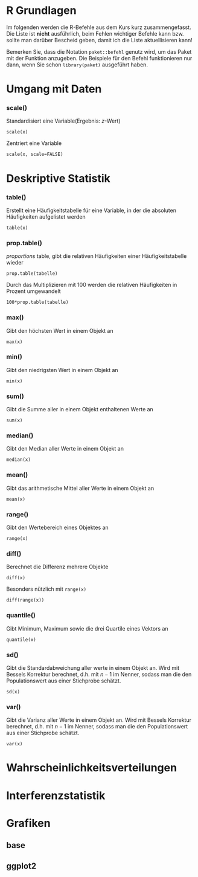 # R Grundlagen

Im folgenden werden die R-Befehle aus dem Kurs kurz zusammengefasst. Die Liste ist **nicht** ausführlich, beim Fehlen wichtiger Befehle kann bzw. sollte man darüber Bescheid geben, damit ich die Liste aktuellisieren kann! 

Bemerken Sie, dass die Notation `paket::befehl` genutz wird, um das Paket mit der Funktion anzugeben. Die Beispiele für den Befehl funktionieren nur dann, wenn Sie schon `library(paket)` ausgeführt haben.

# Umgang mit Daten

### scale()
Standardisiert eine Variable(Ergebnis: $z$-Wert)
```
scale(x)
```

Zentriert eine Variable
```
scale(x, scale=FALSE)
```


# Deskriptive Statistik 

### table()
Erstellt eine Häufigkeitstabelle für eine Variable, in der die absoluten Häufigkeiten aufgelistet werden
```
table(x)
```

### prop.table()
*proportions* table, gibt die relativen Häufigkeiten einer Häufigkeitstabelle wieder
```
prop.table(tabelle)
```
Durch das Multiplizieren mit 100 werden die relativen Häufigkeiten in Prozent umgewandelt
```
100*prop.table(tabelle)
```

### max()

Gibt den höchsten Wert in einem Objekt an
```
max(x)
```

### min()
Gibt den niedrigsten Wert in einem Objekt an
```
min(x)
```

### sum()
Gibt die Summe aller in einem Objekt enthaltenen Werte an
```
sum(x)
```

### median()
Gibt den Median aller Werte in einem Objekt an
```
median(x)
```

### mean()
Gibt das arithmetische Mittel aller Werte in einem Objekt an
```
mean(x)
```

### range()
Gibt den Wertebereich eines Objektes an
```
range(x)
```

### diff()
Berechnet die Differenz mehrere Objekte
```
diff(x)
```

Besonders nützlich mit `range(x)`
```
diff(range(x))
```

### quantile()
Gibt Minimum, Maximum sowie die drei Quartile eines Vektors an
```
quantile(x)
```
### sd()
Gibt die Standardabweichung aller werte in einem Objekt an. Wird mit Bessels Korrektur berechnet, d.h. mit $n-1$ im Nenner, sodass man die den Populationswert aus einer Stichprobe schätzt.
```
sd(x)
```
### var()
Gibt die Varianz aller Werte in einem Objekt an. Wird mit Bessels Korrektur berechnet, d.h. mit $n-1$ im Nenner, sodass man die den Populationswert aus einer Stichprobe schätzt.
```
var(x)
```

# Wahrscheinlichkeitsverteilungen

# Interferenzstatistik

# Grafiken
## base
## ggplot2
